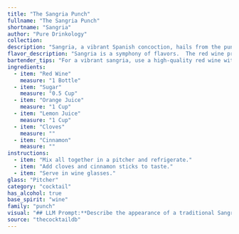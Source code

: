 ```yaml
---
title: "The Sangria Punch"
fullname: "The Sangria Punch"
shortname: "Sangria"
author: "Pure Drinkology"
collection:
description: "Sangria, a vibrant Spanish concoction, hails from the punch family. Its roots trace back to ancient Rome, where wine was infused with spices and fruit.  This refreshing drink has evolved over centuries, becoming a beloved staple of Spanish culture. "
flavor_description: "Sangria is a symphony of flavors.  The red wine provides a rich, fruity base, while the sugar adds sweetness and balances the tartness of the orange and lemon juices.  Subtle spice notes from the cloves and cinnamon create a warm complexity, enhancing the overall fruitiness. The result is a refreshing, invigorating beverage that is both sweet and slightly tart. "
bartender_tips: "For a vibrant sangria, use a high-quality red wine with fruity notes. Don't over-sugar, a touch is enough. Let the fruit macerate in the wine for at least 2 hours, preferably overnight, for optimal flavor infusion. Use fresh citrus juice for the brightest taste. A splash of brandy adds complexity. "
ingredients:
  - item: "Red Wine"
    measure: "1 Bottle"
  - item: "Sugar"
    measure: "0.5 Cup"
  - item: "Orange Juice"
    measure: "1 Cup"
  - item: "Lemon Juice"
    measure: "1 Cup"
  - item: "Cloves"
    measure: ""
  - item: "Cinnamon"
    measure: ""
instructions:
  - item: "Mix all together in a pitcher and refrigerate."
  - item: "Add cloves and cinnamon sticks to taste."
  - item: "Serve in wine glasses."
glass: "Pitcher"
category: "cocktail"
has_alcohol: true
base_spirit: "wine"
family: "punch"
visual: "## LLM Prompt:**Describe the appearance of a traditional Sangria, focusing on the following aspects:*** **Color:** What is the overall color of the Sangria? Is it a deep red, a lighter ruby, or something in between? Are there any variations in color depending on the specific ingredients used?* **Clarity:** Is the Sangria clear or cloudy? Are there any particles or sediment visible?* **Texture:** Is the Sangria thick or thin? Does it have a syrupy consistency, or is it more watery?* **Garnish:**  What kind of garnish is typically used for Sangria? How does it visually enhance the drink?* **Overall Impression:** What is the overall visual impression of the Sangria? Is it inviting and festive, or more simple and understated? **Bonus:*** Include any specific details that might be visually interesting, such as the presence of fruit slices, the color of the cloves and cinnamon sticks, or the way the light interacts with the drink.**Remember:**  The description should be vivid and evocative, making the reader feel like they can almost taste the Sangria. "
source: "thecocktaildb"
---
```


